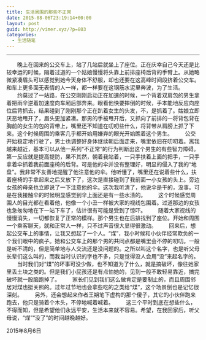 ```yaml
---
title: 生活周围的那些不正常
date: 2015-08-06T23:19:14+00:00
layout: post
guid: http://vimer.xyz/?p=803
categories:
  - 生活随笔
---
```


---------
　　晚上在回来的公交车上，站了几站后就坐上了座位。正在庆幸自己今天还是比较幸运的时候，隔着过道的一个姑娘慢慢将头靠上前排座椅后背的手臂上。从她略微紧凑眉头可以感觉到她今天身体不舒服，却也还要在这高峰时间段挤着公交车。和车上更多面无表情的人一样，都一样要在这钢筋水泥里奔波，为了生活。
　　约莫过了一站路，在公交刚刚启动正在加速的时候，一个背着双肩包的男生拿着把雨伞逆着加速度向车厢后部奔来。眼看他快要摔倒的时候，手本能地反应向座位后背抓去，结果碰到了刚刚那个正在趴着女生的头发，不，是抓着了。姑娘立即厌恶地甩开了，眉头更加紧凑。那男的手被甩开后，又抓向了前排的一将背包背在胸前的女生的包的背带上，嘴里还不知道在叨叨些什么，将背带从肩膀上抓了下来。这个时候周围的乘客几乎都开始用嫌弃的眼光开始瞧着这个男生。
　　公交开始稳定地行驶了，男士也调整好身体继续朝后面走来，嘴里依旧在叨叨着。离我越来越近，基本可以从他一系列“不正常”的行为判断出这个男生的有些智力障碍。第一反应就是提高提防，果不其然，朝着我站着，一只手扶着上面的把手，一只手拿着伞抓着我前面座椅的后背。可是他的伞并没有整理好，明显的侵入了我的“地盘”。我非常不友善地提醒了他注意他的伞。他听懂了，嘴里还在说着些什么，扶着座椅的手拿起来之后又放下了，这次是直接碰到了我前面一小女孩的头上。旁边女孩的母亲也立即说了一下注意他的伞。这次我听清了，他说伞是干的，没事。可是在我接触伞的时候明显感觉到伞上面还是有一些水渍的。
　　这个时候感觉周围人的目光都在看着他，他像一个小丑一样被大家的视线包围着。过道那边的女孩也急匆匆地在下一站下车了，估计很有可能是受到了惊吓。
　　随着大家视线的慢慢消失，一切都恢复了正常的模样。那个男生也在后排找到了座位。开始和周围一个乘客聊天，就和正常人一样，只不过声音很大显得很激动。
　　回来后，想起公交车上的事情，让我又想起了一个人。“煤”，我小时候和小伙伴经常欺负的一个我们眼中的疯子。她和公交车上的那个男的共同点都是嘴里会不停的叨叨。一般是听不清的，但是简单地与人交流还是没问题的。之所以叫这个名字，也是听父母长辈们这么叫的，而我当时认识的字也不多，只是觉得没人会用“没”来起名字的。
　　当时我们对“煤”的坏事可没少做，也不知道为了什么，就是搞破坏，像往她家里丢土块之类的。但是我们小屁孩还是有点怕她的，见到一般不敢轻易靠近，搞完破坏就一股脑跑掉了。
　　家长们见到我们这么做肯定是要制止的，而且周围邻居对煤也挺关照的。过年过节地也会拿些吃的之类给“煤”，这个场景倒也是记忆很深刻。
　　另外，还会想起来作者王朔笔下虚构的那个傻子，其它的小伙伴跑来跑去，他只是骑着个木头，不停地喊着喊着。
　　这三个平时到底在想些什么，不得而知，但是希望他们永远平安，生活本来就不容易。希望，在我回家后，听父母说，“煤”“没了”的时间越晚越好。

2015年8月6日

